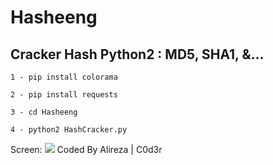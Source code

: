 # Hasheeng
Cracker Hash Python2 : MD5, SHA1, &amp;... 
-------
````
1 - pip install colorama

2 - pip install requests

3 - cd Hasheeng

4 - python2 HashCracker.py

````
Screen:
<img src="https://raw.githubusercontent.com/AlirezaC0d3r/Hasheeng/main/Hasheeng.jpg">
Coded By Alireza | C0d3r
